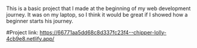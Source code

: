 ####
This is a basic project that I made at the beginning of my web development journey. 
It was on my laptop, so I think it would be great if I showed how a beginner starts his journey.

#Project link: https://66771aa5dd68c8d337fc23f4--chipper-lolly-4cb9e8.netlify.app/
